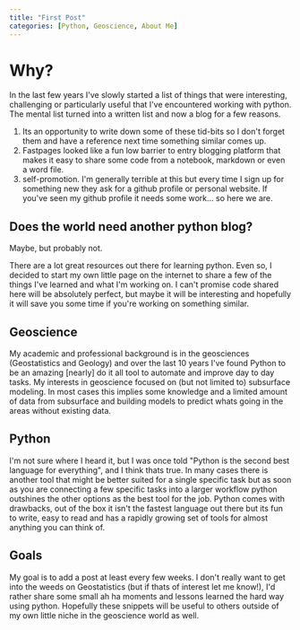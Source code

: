 ```yaml
---
title: "First Post"
categories: [Python, Geoscience, About Me]
---
```



# Why? 
In the last few years I've slowly started a list of things that were interesting, challenging or particularly useful that I've encountered working with python. The mental list turned into a written list and now a blog for a few reasons.
1. Its an opportunity to write down some of these tid-bits so I don't forget them and have a reference next time something similar comes up.
2. Fastpages looked like a fun low barrier to entry blogging platform that makes it easy to share some code from a notebook, markdown or even a word file.
3. self-promotion. I'm generally terrible at this but every time I sign up for something new they ask for a github profile or personal website. If you've seen my github profile it needs some work... so here we are. 

## Does the world need another python blog?
Maybe, but probably not.

There are a lot great resources out there for learning python. Even so, I decided to start my own little page on the internet to share a few of the things I've learned and what I'm working on.
I can't promise code shared here will be absolutely perfect, but maybe it will be interesting and hopefully it will save you some time if you're working on something similar.

## Geoscience

My academic and professional background is in the geosciences (Geostatistics and Geology) and over the last 10 years I've found Python to be an amazing  [nearly] do it all tool to automate and improve day to day tasks. My interests in geoscience focused on (but not limited to) subsurface modeling. In most cases this implies some knowledge and a limited amount of data from subsurface and building models to predict whats going in the areas without existing data. 

## Python

I'm not sure where I heard it, but I was once told "Python is the second best language for everything", and I think thats true. In many cases there is another tool that might be better suited for a single specific task but as soon as you are connecting a few specific tasks into a larger workflow python outshines the other options as the best tool for the job. Python comes with drawbacks, out of the box it isn't the fastest language out there but its fun to write, easy to read and has a rapidly growing set of tools for almost anything you can think of.

## Goals
My goal is to add a post at least every few weeks. I don't really want to get into the weeds on Geostatistics (but if thats of interest let me know!), I'd rather share some small ah ha moments and lessons learned the hard way using python. Hopefully these snippets will be useful to others outside of my own little niche in the geoscience world as well.